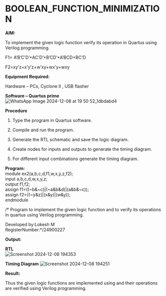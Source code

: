 # BOOLEAN_FUNCTION_MINIMIZATION

**AIM:**

To implement the given logic function verify its operation in Quartus using Verilog programming.

F1= A’B’C’D’+AC’D’+B’CD’+A’BCD+BC’D 

F2=xy’z+x’y’z+w’xy+wx’y+wxy

**Equipment Required:**

Hardware – PCs, Cyclone II , USB flasher

**Software – Quartus prime**
![WhatsApp Image 2024-12-08 at 19 50 52_1dbdabd4](https://github.com/user-attachments/assets/5b0e7b59-af77-4445-8057-db25e727cacf)





**Procedure**

1.	Type the program in Quartus software.

2.	Compile and run the program.

3.	Generate the RTL schematic and save the logic diagram.

4.	Create nodes for inputs and outputs to generate the timing diagram.

5.	For different input combinations generate the timing diagram.


**Program:**<br>
module ex2(a,b,c,d,f1,w,x,y,z,f2);<br>
input a,b,c,d,w,x,y,z;<br>
output f1,f2;<br>
assign f1=((~b&~c)|(~a&b&d)|(a&b&~c));<br>
assign f2=((~y&z)|(x&y)|(w&y));<br>
endmodule

/* Program to implement the given logic function and to verify its operations in quartus using Verilog programming. 

Developed by:Lokesh M <br>RegisterNumber:*/24900227


**Output:**

**RTL**<br>
![Screenshot 2024-12-08 194353](https://github.com/user-attachments/assets/b8ecd81a-e538-4bf8-8e60-450f899c508f)


**Timing Diagram**
![Screenshot 2024-12-08 194251](https://github.com/user-attachments/assets/e64a8f86-7f67-4553-ad18-6512c4577001)


**Result:**

Thus the given logic functions are implemented using and their operations are verified using Verilog programming.

